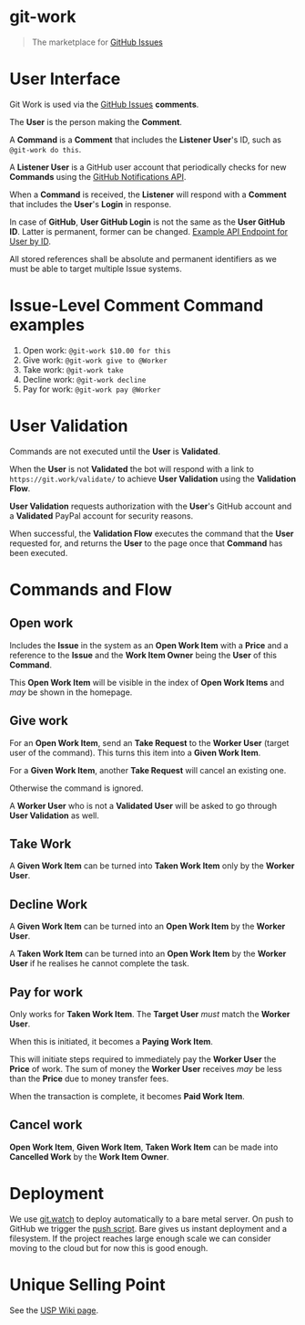 # git-work
> The marketplace for [GitHub Issues](https://help.github.com/articles/github-glossary/#issue)

# User Interface

Git Work is used via the [GitHub Issues](https://help.github.com/articles/github-glossary/#issue) **comments**.

The **User** is the person making the **Comment**.

A **Command** is a **Comment** that includes the **Listener User**'s ID, such as `@git-work do this`.

A **Listener User** is a GitHub user account that periodically checks for new **Commands** using
the [GitHub Notifications API](https://developer.github.com/v3/activity/notifications/).

When a **Command** is received, the **Listener** will respond with a **Comment** that includes the **User**'s **Login** in response.

In case of **GitHub**, **User GitHub Login** is not the same as the **User GitHub ID**.
Latter is permanent, former can be changed. [Example API Endpoint for User by ID](https://api.github.com/user/5359646).

All stored references shall be absolute and permanent identifiers as we must be able to target multiple Issue systems.

# Issue-Level Comment Command examples

1. Open work: `@git-work $10.00 for this`
2. Give work: `@git-work give to @Worker`
3. Take work: `@git-work take`
4. Decline work: `@git-work decline`
5. Pay for work: `@git-work pay @Worker`

# User Validation

Commands are not executed until the **User** is **Validated**.

When the **User** is not **Validated** the bot will respond with a
link to `https://git.work/validate/` to achieve **User Validation** using the **Validation Flow**.

**User Validation** requests authorization with the **User**'s GitHub
account and a **Validated** PayPal account for security reasons.

When successful, the **Validation Flow** executes the command that the **User** requested for,
and returns the **User** to the page once that **Command** has been executed.

# Commands and Flow

## Open work

Includes the **Issue** in the system as an **Open Work Item** with a **Price** and a reference to the **Issue** and
the **Work Item Owner** being the **User** of this **Command**.

This **Open Work Item** will be visible in the index of **Open Work Items** and *may* be shown in the homepage.

## Give work

For an **Open Work Item**, send an **Take Request** to the **Worker User** (target user of the command).
This turns this item into a **Given Work Item**.

For a **Given Work Item**, another **Take Request** will cancel an existing one.

Otherwise the command is ignored.

A **Worker User** who is not a **Validated User** will be asked to go through **User Validation** as well.

## Take Work 

A **Given Work Item** can be turned into **Taken Work Item** only by the **Worker User**.

## Decline Work

A **Given Work Item** can be turned into an **Open Work Item** by the **Worker User**.

A **Taken Work Item** can be turned into an **Open Work Item** by the **Worker User** if he realises he cannot
complete the task.

## Pay for work

Only works for **Taken Work Item**. The **Target User** *must* match the **Worker User**.

When this is initiated, it becomes a **Paying Work Item**.

This will initiate steps required to immediately pay the **Worker User** the **Price** of work.
The sum of money the **Worker User** receives *may* be less than the **Price** due to money transfer fees.

When the transaction is complete, it becomes **Paid Work Item**.

## Cancel work

**Open Work Item**, **Given Work Item**, **Taken Work Item** can be made into **Cancelled Work** by the **Work Item Owner**.

# Deployment
We use [git.watch](https://git.watch) to deploy automatically to a bare metal server.
On push to GitHub we trigger the [push script](push). Bare gives us instant deployment and a filesystem.
If the project reaches large enough scale we can consider moving to the cloud but for now
this is good enough.

# Unique Selling Point

See the <a href="https://github.com/ScalaWilliam/git-work/wiki/USP">USP Wiki page</a>.
